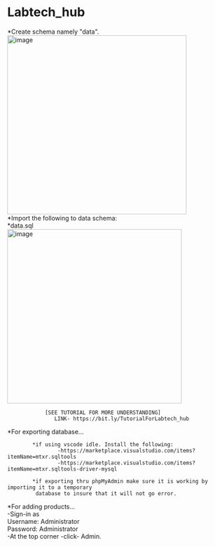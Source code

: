 # Labtech_hub
*Create schema namely "data".<br>
<img width="409" alt="image" src="https://user-images.githubusercontent.com/104446148/166400495-ee313673-52be-4a5f-8b46-6d18f99481f4.png"><br>
*Import the following to data schema:<br>
    *data.sql<br>
    <img width="398" alt="image" src="https://user-images.githubusercontent.com/104446148/166400679-2964612c-ec1e-49d1-aa47-86269b6546db.png"><br>   

                [SEE TUTORIAL FOR MORE UNDERSTANDING]
                   LINK- https://bit.ly/TutorialForLabtech_hub

*For exporting database...

            *if using vscode idle. Install the following:
                    -https://marketplace.visualstudio.com/items?itemName=mtxr.sqltools
                    -https://marketplace.visualstudio.com/items?itemName=mtxr.sqltools-driver-mysql
            
            *if exporting thru phpMyAdmin make sure it is working by importing it to a temporary
             database to insure that it will not go error.

*For adding products...<br>
        -Sign-in as<br>
            Username: Administrator<br>
            Password: Administrator<br>
        -At the top corner -click- Admin.
